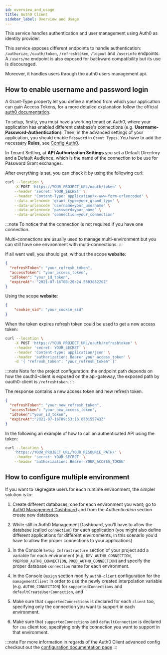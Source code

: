 ```yaml
---
id: overview_and_usage
title: Auth0 Client
sidebar_label: Overview and Usage
---
```

This service handles authentication and user management using Auth0 as identity provider.

This service exposes different endpoints to handle authentication: `/authorize`, `/oauth/token`, `/refreshtoken`, `/logout` and `/userinfo` endpoints. A `/users/me` endpoint is also exposed for backward compatibility but its use is discouraged.

Moreover, it handles users through the auth0 users management api.

## How to enable username and password login

A Grant-Type property let you define a method from which your application can gain Access Tokens, for a more detailed explanation follow the official [auth0 documentation](https://auth0.com/docs/applications/application-grant-types).

To setup, firstly, you must have a working tenant on Auth0, where your application has enabled different database's connections (e.g. **Username-Password-Authentication**). Then, in the advanced settings of your application, you should enable `Password` in `Grant Types`. You have to add the necessary **Rules**, see [Config Auth0](./30_configure_auth0.md).

In Tenant Setting, at **API Authorization Settings** you set a Default Directory and a Default Audience, which is the name of the connection to be use for Password Grant exchanges.

After everything is set, you can check it by using the following curl:

```bash
curl --location \
    -X POST 'https://YOUR_PROJECT_URL/oauth/token' \
    --header 'secret: YOUR_SECRET' \
    --header 'Content-Type: application/x-www-form-urlencoded' \
    --data-urlencode 'grant_type=your_grand_type' \
    --data-urlencode 'username=your_username' \
    --data-urlencode 'password=your_name' \
    --data-urlencode 'connection=your_connection'
```

:::note
To notice that the connection is not required if you have one connection.

Multi-connections are usually used to manage multi-environment but you can still
have one environment with multi-connections.
:::

If all went well, you should get, without the scope **website**:

```json
{
  "refreshToken": "your_refresh_token",
  "accessToken": "your_access_token",
  "idToken": "your_id_token",
  "expireAt": "2021-07-16T08:28:24.568365226Z"
}
```

Using the scope **website**:

```json
{
    "cookie_sid": "your_cookie_sid"
}
```

When the token expires refresh token could be used to get a new access token:

```bash
curl --location \
    -X POST 'https://YOUR_PROJECT_URL/oauth/refreshtoken' \
    --header 'secret: YOUR_SECRET' \
    --header 'Content-type: application/json' \
    --header 'authorization: Bearer your_access_token' \
    -d '{ "refresh_token": "your_refresh_token" }'
```

:::note
Note for the project configuration: the endpoint path depends on how the oauth0-client is exposed on the api-gateway, the exposed path by oauth0-client is `/refreshtoken`.
:::

The response contains a new access token and new refresh token.

```json
{
  "refreshToken": "your_new_refresh_token",
  "accessToken": "your_new_access_token",
  "idToken":"your_id_token",
  "expireAt":"2021-07-16T09:53:16.653155743Z"
}
```

In the following an example of how to call an authenticated API using the token:

```bash
curl --location \
    'https://YOUR_PROJECT_URL/YOUR_RESOURCE_PATH/' \
    --header 'secret: YOUR_SECRET' \
    --header 'authorization: Bearer YOUR_ACCESS_TOKEN'
```

## How to configure multiple environment

If you want to segregate users for each runtime environment, the simpler solution is to:

1. Create different databases, one for each environment you want; go to [Auth0 Management Dashboard](https://manage.auth0.com/) and from the *Authentication* section create new databases
1. While still in Auth0 Management Dashboard, you'll have to allow the database (called `connection`) for each application
(you might also define different applications for different environments, in this scenario you'd have to allow the proper connections to your applications)

1. In the Console `Setup Infrastructure` section of your project add a variable for each environment (e.g. `DEV_AUTH0_CONNECTION`, `PREPROD_AUTH0_CONNECTION`, `PROD_AUTH0_CONNECTION`) and specify the proper database `connection` name for each environment.
2. In the Console `Design` section modify `auth0-client` configuration for the `managementClient` in order to use the newly created interpolation variable (e.g. `AUTH0_CONNECTION`) for `supportedConnections` and `defaultCreateUserConnection`, and
3. Make sure that `supportedConnections` is declared for each `client` too, specifying only the connection you want to support in each environment.
4. Make sure that `supportedConnections` and `defaultConnection` is declared for `cms` client too, specifying only the connection you want to support in that environment.

:::note
For more information in regards of the Auth0 Client advanced config checkout out the [configuration documentation page](./configuration#auth0-connection-integration)
:::
